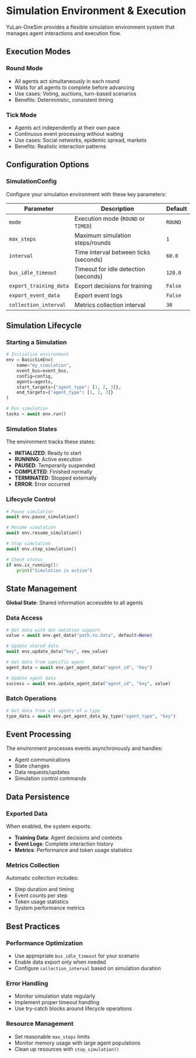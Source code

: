 # Simulation Environment & Execution

YuLan-OneSim provides a flexible simulation environment system that manages agent interactions and execution flow.

## Execution Modes

### Round Mode
- All agents act simultaneously in each round
- Waits for all agents to complete before advancing
- Use cases: Voting, auctions, turn-based scenarios
- Benefits: Deterministic, consistent timing

### Tick Mode
- Agents act independently at their own pace
- Continuous event processing without waiting
- Use cases: Social networks, epidemic spread, markets
- Benefits: Realistic interaction patterns


## Configuration Options

### SimulationConfig
Configure your simulation environment with these key parameters:

| Parameter              | Description                           | Default |
| ---------------------- | ------------------------------------- | ------- |
| `mode`                 | Execution mode (`ROUND` or `TIMED`)   | `ROUND` |
| `max_steps`            | Maximum simulation steps/rounds       | `1`     |
| `interval`             | Time interval between ticks (seconds) | `60.0`  |
| `bus_idle_timeout`     | Timeout for idle detection (seconds)  | `120.0` |
| `export_training_data` | Export decisions for training         | `False` |
| `export_event_data`    | Export event logs                     | `False` |
| `collection_interval`  | Metrics collection interval           | `30`    |

## Simulation Lifecycle

### Starting a Simulation
```python
# Initialize environment
env = BasicSimEnv(
    name="my_simulation",
    event_bus=event_bus,
    config=config,
    agents=agents,
    start_targets={"agent_type": [1, 2, 3]},
    end_targets={"agent_type": [1, 2, 3]}
)

# Run simulation
tasks = await env.run()
```

### Simulation States
The environment tracks these states:
- **INITIALIZED**: Ready to start
- **RUNNING**: Active execution  
- **PAUSED**: Temporarily suspended
- **COMPLETED**: Finished normally
- **TERMINATED**: Stopped externally
- **ERROR**: Error occurred

### Lifecycle Control
```python
# Pause simulation
await env.pause_simulation()

# Resume simulation  
await env.resume_simulation()

# Stop simulation
await env.stop_simulation()

# Check status
if env.is_running():
    print("Simulation is active")
```

## State Management

**Global State**: Shared information accessible to all agents

### Data Access
```python
# Get data with dot notation support
value = await env.get_data("path.to.data", default=None)

# Update shared data
await env.update_data("key", new_value)

# Get data from specific agent
agent_data = await env.get_agent_data("agent_id", "key")

# Update agent data
success = await env.update_agent_data("agent_id", "key", value)
```

### Batch Operations
```python
# Get data from all agents of a type
type_data = await env.get_agent_data_by_type("agent_type", "key")
```

## Event Processing

The environment processes events asynchronously and handles:
- Agent communications
- State changes
- Data requests/updates
- Simulation control commands

## Data Persistence

### Exported Data
When enabled, the system exports:
- **Training Data**: Agent decisions and contexts
- **Event Logs**: Complete interaction history  
- **Metrics**: Performance and token usage statistics

### Metrics Collection
Automatic collection includes:
- Step duration and timing
- Event counts per step
- Token usage statistics
- System performance metrics


## Best Practices

### Performance Optimization
- Use appropriate `bus_idle_timeout` for your scenario
- Enable data export only when needed
- Configure `collection_interval` based on simulation duration

### Error Handling
- Monitor simulation state regularly
- Implement proper timeout handling
- Use try-catch blocks around lifecycle operations

### Resource Management
- Set reasonable `max_steps` limits
- Monitor memory usage with large agent populations
- Clean up resources with `stop_simulation()`

